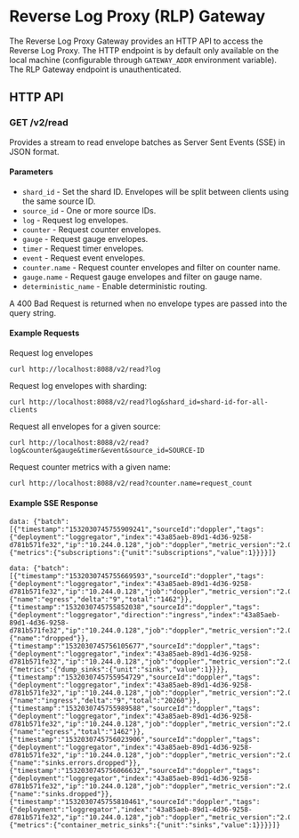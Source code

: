 # Reverse Log Proxy (RLP) Gateway

The Reverse Log Proxy Gateway provides an HTTP API to access the Reverse Log
Proxy. The HTTP endpoint is by default only available on the local machine (configurable through `GATEWAY_ADDR` environment variable). The RLP Gateway endpoint is unauthenticated. 

## HTTP API

### GET /v2/read

Provides a stream to read envelope batches as Server Sent Events (SSE) in
JSON format.

#### Parameters

- `shard_id`  - Set the shard ID. Envelopes will be split between clients
  using the same source ID.
- `source_id` - One or more source IDs.
- `log`       - Request log envelopes.
- `counter`   - Request counter envelopes.
- `gauge`     - Request gauge envelopes.
- `timer`     - Request timer envelopes.
- `event`     - Request event envelopes.
- `counter.name` - Request counter envelopes and filter on counter name.
- `gauge.name`   - Request gauge envelopes and filter on gauge name.
- `deterministic_name` - Enable deterministic routing.

A 400 Bad Request is returned when no envelope types are passed into the query
string.

#### Example Requests

Request log envelopes
```
curl http://localhost:8088/v2/read?log
```

Request log envelopes with sharding:
```
curl http://localhost:8088/v2/read?log&shard_id=shard-id-for-all-clients
```

Request all envelopes for a given source:
```
curl http://localhost:8088/v2/read?log&counter&gauge&timer&event&source_id=SOURCE-ID
```

Request counter metrics with a given name:
```
curl http://localhost:8088/v2/read?counter.name=request_count
```

#### Example SSE Response

```
data: {"batch":[{"timestamp":"1532030745755909241","sourceId":"doppler","tags":{"deployment":"loggregator","index":"43a85aeb-89d1-4d36-9258-d781b571fe32","ip":"10.244.0.128","job":"doppler","metric_version":"2.0","origin":"loggregator.doppler"},"gauge":{"metrics":{"subscriptions":{"unit":"subscriptions","value":1}}}}]}

data: {"batch":[{"timestamp":"1532030745755669593","sourceId":"doppler","tags":{"deployment":"loggregator","index":"43a85aeb-89d1-4d36-9258-d781b571fe32","ip":"10.244.0.128","job":"doppler","metric_version":"2.0","origin":"loggregator.doppler"},"counter":{"name":"egress","delta":"9","total":"1462"}},{"timestamp":"1532030745755852038","sourceId":"doppler","tags":{"deployment":"loggregator","direction":"ingress","index":"43a85aeb-89d1-4d36-9258-d781b571fe32","ip":"10.244.0.128","job":"doppler","metric_version":"2.0","origin":"loggregator.doppler"},"counter":{"name":"dropped"}},{"timestamp":"1532030745756105677","sourceId":"doppler","tags":{"deployment":"loggregator","index":"43a85aeb-89d1-4d36-9258-d781b571fe32","ip":"10.244.0.128","job":"doppler","metric_version":"2.0","origin":"loggregator.doppler"},"gauge":{"metrics":{"dump_sinks":{"unit":"sinks","value":1}}}},{"timestamp":"1532030745755954729","sourceId":"doppler","tags":{"deployment":"loggregator","index":"43a85aeb-89d1-4d36-9258-d781b571fe32","ip":"10.244.0.128","job":"doppler","metric_version":"2.0","origin":"loggregator.doppler"},"counter":{"name":"ingress","delta":"9","total":"20260"}},{"timestamp":"1532030745755989588","sourceId":"doppler","tags":{"deployment":"loggregator","index":"43a85aeb-89d1-4d36-9258-d781b571fe32","ip":"10.244.0.128","job":"doppler","metric_version":"2.0","origin":"loggregator.doppler"},"counter":{"name":"egress","total":"1462"}},{"timestamp":"1532030745756023906","sourceId":"doppler","tags":{"deployment":"loggregator","index":"43a85aeb-89d1-4d36-9258-d781b571fe32","ip":"10.244.0.128","job":"doppler","metric_version":"2.0","origin":"loggregator.doppler"},"counter":{"name":"sinks.errors.dropped"}},{"timestamp":"1532030745756066632","sourceId":"doppler","tags":{"deployment":"loggregator","index":"43a85aeb-89d1-4d36-9258-d781b571fe32","ip":"10.244.0.128","job":"doppler","metric_version":"2.0","origin":"loggregator.doppler"},"counter":{"name":"sinks.dropped"}},{"timestamp":"1532030745755810461","sourceId":"doppler","tags":{"deployment":"loggregator","index":"43a85aeb-89d1-4d36-9258-d781b571fe32","ip":"10.244.0.128","job":"doppler","metric_version":"2.0","origin":"loggregator.doppler"},"gauge":{"metrics":{"container_metric_sinks":{"unit":"sinks","value":1}}}}]}
```
